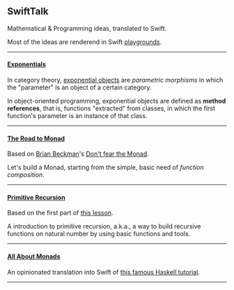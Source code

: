 ## SwiftTalk

Mathematical & Programming ideas, translated to Swift.

Most of the ideas are renderend in Swift [playgrounds](https://developer.apple.com/library/ios/recipes/Playground_Help/Chapters/AboutPlaygrounds.html).

---

#### [Exponentials](/Playgrounds/Exponentials.playground/Contents.swift)

In category theory, [exponential objects](https://en.wikipedia.org/wiki/Exponential_object) are *parametric morphisms* in which the "parameter" is an object of a certain category.

In object-oriented programming, exponential objects are defined as **method references**, that is, functions "extracted" from classes, in which the first function's parameter is an instance of that class.

---

#### [The Road to Monad](/Playgrounds/TheRoadToMonad.playground/Contents.swift)

Based on [Brian Beckman](https://twitter.com/lorentzframe)'s [Don't fear the Monad](https://www.youtube.com/watch?v=ZhuHCtR3xq8).

Let's build a Monad, starting from the simple, basic need of *function composition*.

---

#### [Primitive Recursion](/Playgrounds/PrimitiveRecursion.playground/Contents.swift)

Based on the first part of [this lesson](http://www.cs.cmu.edu/~cdm/pdf/PrimRec-6up.pdf).

A introduction to primitive recursion, a.k.a., a way to build recursive functions on natural number by using basic functions and tools.

---

#### [All About Monads](/Playgrounds/AllAboutMonads.playground/Contents.swift)

An opinionated translation into Swift of [this famous Haskell tutorial](https://wiki.haskell.org/All_About_Monads).

---

